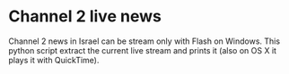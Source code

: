 # Channel 2 live news
Channel 2 news in Israel can be stream only with Flash on Windows.
This python script extract the current live stream and prints it (also on OS X it plays it with QuickTime).
